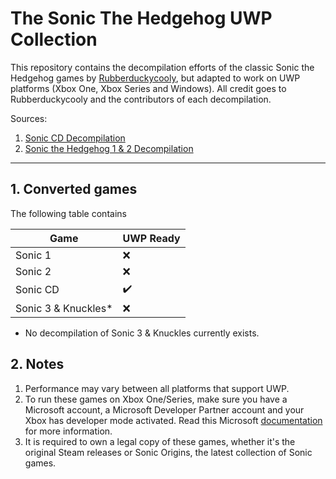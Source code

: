 # The Sonic The Hedgehog UWP Collection
This repository contains the decompilation efforts of the classic Sonic the Hedgehog games by [Rubberduckycooly](https://github.com/Rubberduckycooly), but adapted to work on UWP platforms (Xbox One, Xbox Series and Windows). All credit goes to Rubberduckycooly and the contributors of each decompilation.

Sources:
1. [Sonic CD Decompilation](https://github.com/Rubberduckycooly/Sonic-CD-11-Decompilation)
2. [Sonic the Hedgehog 1 & 2 Decompilation](https://github.com/Rubberduckycooly/Sonic-1-2-2013-Decompilation)

____________________________

## 1. Converted games
The following table contains

| Game | UWP Ready |
| ----- | ----- |
| Sonic 1 | ❌ |
| Sonic 2 | ❌ |
| Sonic CD | ✔️ |
| Sonic 3 & Knuckles* | ❌ |

* No decompilation of Sonic 3 & Knuckles currently exists.

## 2. Notes
1. Performance may vary between all platforms that support UWP.
2. To run these games on Xbox One/Series, make sure you have a Microsoft account, a Microsoft Developer Partner account and your Xbox has developer mode activated. Read this Microsoft [documentation](https://learn.microsoft.com/en-us/windows/uwp/xbox-apps/devkit-activation#activate-developer-mode-on-your-retail-xbox-console) for more information.
3. It is required to own a legal copy of these games, whether it's the original Steam releases or Sonic Origins, the latest collection of Sonic games.
